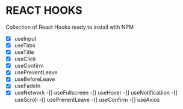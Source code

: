 # REACT HOOKS

Collection of React Hooks ready to install with NPM

-[x] useInput
-[x] useTabs
-[x] useTitle
-[x] useClick
-[x] useConfirm
-[x] usePreventLeave
-[x] useBeforeLeave
-[x] useFadeIn
-[x] useNetwork
-[] useFullscreen
-[] useHover
-[] useNotificatiion
-[] useScroll
-[] usePreventLeave
-[] useConfirm
-[] useAxios